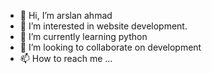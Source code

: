 - 👋 Hi, I’m arslan ahmad
- 👀 I’m interested in website development.
- 🌱 I’m currently learning python
- 💞️ I’m looking to collaborate on development
- 📫 How to reach me ...

<!---
imarsal22/imarsal22 is a ✨ special ✨ repository because its `README.md` (this file) appears on your GitHub profile.
You can click the Preview link to take a look at your changes.
--->
